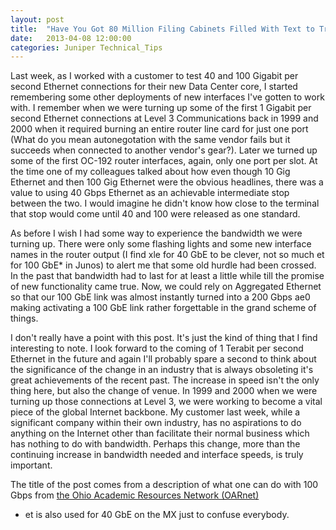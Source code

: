 ```yaml
---
layout: post
title:  "Have You Got 80 Million Filing Cabinets Filled With Text to Transfer?"
date:   2013-04-08 12:00:00
categories: Juniper Technical_Tips
---
```

Last week, as I worked with a customer to test 40 and 100 Gigabit per second Ethernet connections for their new Data Center core, I started remembering some other deployments of new interfaces I've gotten to work with. I remember when we were turning up some of the first 1 Gigabit per second Ethernet connections at Level 3 Communications back in 1999 and 2000 when it required burning an entire router line card for just one port (What do you mean autonegotation with the same vendor fails but it succeeds when connected to another vendor's gear?). Later we turned up some of the first OC-192 router interfaces, again, only one port per slot. At the time one of my colleagues talked about how even though 10 Gig Ethernet and then 100 Gig Ethernet were the obvious headlines, there was a value to using 40 Gbps Ethernet as an achievable intermediate stop between the two. I would imagine he didn't know how close to the terminal that stop would come until 40 and 100 were released as one standard.

As before I wish I had some way to experience the bandwidth we were turning up. There were only some flashing lights and some new interface names in the router output (I find xle for 40 GbE to be clever, not so much et for 100 GbE* in Junos) to alert me that some old hurdle had been crossed. In the past that bandwidth had to last for at least a little while till the promise of new functionality came true. Now, we could rely on Aggregated Ethernet so that our 100 GbE link was almost instantly turned into a 200 Gbps ae0 making activating a 100 GbE link rather forgettable in the grand scheme of things.

I don't really have a point with this post. It's just the kind of thing that I find interesting to note. I look forward to the coming of 1 Terabit per second Ethernet in the future and again I'll probably spare a second to think about the significance of the change in an industry that is always obsoleting it's great achievements of the recent past. The increase in speed isn't the only thing here, but also the change of venue. In 1999 and 2000 when we were turning up those connections at Level 3, we were working to become a vital piece of the global Internet backbone. My customer last week, while a significant company within their own industry, has no aspirations to do anything on the Internet other than facilitate their normal business which has nothing to do with bandwidth. Perhaps this change, more than the continuing increase in bandwidth needed and interface speeds, is truly important.

The title of the post comes from a description of what one can do with 100 Gbps from <a href="http://www.oar.net/network/100gbps">the Ohio Academic Resources Network (OARnet)</a>

* et is also used for 40 GbE on the MX just to confuse everybody.